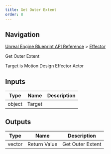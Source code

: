 ```yaml
---
title: Get Outer Extent
order: 8
---
```

## Navigation

[Unreal Engine Blueprint API Reference](https://dev.epicgames.com/documentation/en-us/unreal-engine/BlueprintAPI) > [Effector](https://dev.epicgames.com/documentation/en-us/unreal-engine/BlueprintAPI/Effector)

Get Outer Extent

Target is Motion Design Effector Actor

## Inputs

| Type | Name | Description |
| --- | --- | --- |
| object | Target |  |

## Outputs

| Type | Name | Description |
| --- | --- | --- |
| vector | Return Value | Get Outer Extent |
